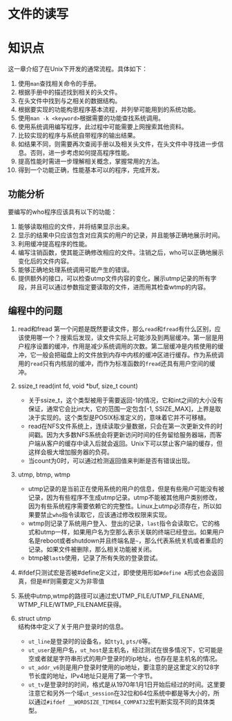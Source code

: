 # 文件的读写  
# 知识点
这一章介绍了在Unix下开发的通常流程。具体如下：  
1. 使用`man`查找相关命令的手册。  
2. 根据手册中的描述找到相关的头文件。  
3. 在头文件中找到与之相关的数据结构。  
4. 根据要实现的功能构思程序基本流程，并列举可能用到的系统功能。  
5. 使用`man -k <keyword>`根据需要的功能查找系统调用。  
6. 使用系统调用编写程序，此过程中可能需要上网搜索其他资料。  
7. 比较实现的程序与系统自带程序的输出结果。  
8. 如结果不同，则需要再次查阅手册以及相关头文件，在头文件中寻找进一步信息。否则，进一步考虑如何提高程序性能。  
9. 提高性能时需进一步理解相关概念，掌握常用的方法。  
10. 得到一个功能正确，性能基本可以的程序，完成开发。  

## 功能分析  
要编写的who程序应该具有以下的功能：  
1. 能够读取相应的文件，并将结果显示出来。  
2. 显示的结果中只应该包含对应真实的用户的记录，并且能够正确地展示时间。  
3. 利用缓冲提高程序的性能。  
4. 编写注销函数，使其能正确修改相应的文件。注销之后，who可以正确地展示变化后的文件内容。  
5. 能够正确地处理系统调用可能产生的错误。  
6. 提供额外的接口，可以检查utmp文件内容的变化，展示utmp记录的所有字段，并且可以通过参数指定要读取的文件，进而用其检查wtmp的内容。  

## 编程中的问题  
1. read和fread 
第一个问题是既然要读文件，那么`read`和`fread`有什么区别，应该使用哪一个？搜索后发现，读文件实际上可能涉及到两层缓冲。第一层是用户程序设置的缓冲，作用是减少系统调用的次数。第二层缓冲是内核使用的缓冲，它一般会把磁盘上的文件放到内存中内核的缓冲区进行缓存。作为系统调用的`read`只有内核层的缓冲，而作为标准函数的`fread`还具有用户空间的缓冲。  

2. ssize_t read(int fd, void \*buf, size_t count)  
	* 关于ssize_t，这个类型被用于需要返回-1的情况，它和int之间的大小没有保证，通常它会比int大，它的范围一定包含[-1, SSIZE_MAX]，上界是取决于实现的。这个类型是POSIX标准定义的，意味着它并不可移植。
	* read在NFS文件系统上，连续读取少量数据，只会在第一次更新文件的时间戳。因为大多数NFS系统会将更新访问时间的任务留给服务器端，而客户端从客户的缓存中读入后就会返回。Unix下可以禁止客户端的缓存，但这样会极大增加服务器的负荷。  
	* 当count为0时，可以通过检测返回值来判断是否有错误出现。   
3. utmp, btmp, wtmp  
	* utmp记录的是当前正在使用系统的用户的信息，但是有些用户可能没有被记录，因为有些程序不生成utmp记录。utmp不能被其他用户类别修改，因为有些系统程序需要依赖它的完整性。Linux上utmp必须存在，所以如果要禁止`who`指令读取它，应该通过修改权限来实现。
	* wtmp则记录了系统用户登入、登出的记录，`last`指令会读取它。它的格式和utmp一样，如果用户名为空那么表示关联的终端已经登出。如果用户名是reboot或者shutdown并且终端名是`~`，那么代表系统关机或者重启的记录。如果文件被删除，那么相关功能被关闭。  
	* btmp被`lastb`使用，记录了所有失败的登录尝试。  
4. \#ifdef只测试宏是否被#define定义过，即使使用形如`#define A`形式也会返回真，但是\#if则需要定义为非零值  
5. 系统中utmp,wtmp的路径可以通过宏UTMP_FILE/UTMP_FILENAME, WTMP_FILE/WTMP_FILENAME获得。
6. struct utmp  
结构体中定义了关于用户登录时的信息。
	* `ut_line`是登录时的设备名，如`tty1`, `pts/0`等。  
	* `ut_user`是用户名，`ut_host`是主机名，经过测试在很多情况下，它可能是空或者就是字符串形式的用户登录时的ip地址，也存在是主机名的情况。    
	* `ut_addr_v6`则是用户登录时使用的ip地址，要注意的是这里定义的128字节长度的地址，IPv4地址只是用了第一个字节。  
	* `ut_tv`是登录时的时间，格式是从1970年1月1日开始后经过的时间。这里要注意它和另外一个域`ut_session`在32位和64位系统中都是等大小的，所以通过`#ifdef __WORDSIZE_TIME64_COMPAT32`宏判断实现不同的具体类型。
